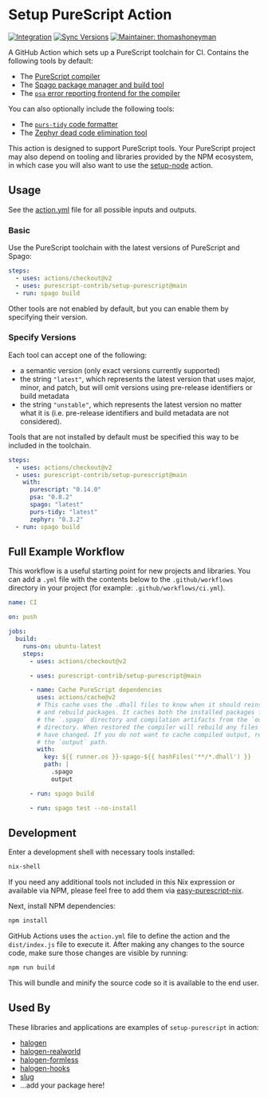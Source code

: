 # Setup PureScript Action

[![Integration](https://github.com/thomashoneyman/setup-purescript/workflows/Integration/badge.svg?branch=main)](https://github.com/thomashoneyman/setup-purescript/actions?query=workflow%3AIntegration+branch%3Amain)
[![Sync Versions](https://github.com/thomashoneyman/setup-purescript/workflows/Sync%20Versions/badge.svg?branch=main)](https://github.com/thomashoneyman/setup-purescript/actions?query=workflow%3A"Sync+Versions"+branch%3Amain)
[![Maintainer: thomashoneyman](https://img.shields.io/badge/maintainer-thomashoneyman-teal.svg)](http://github.com/thomashoneyman)

A GitHub Action which sets up a PureScript toolchain for CI. Contains the following tools by default:

- The [PureScript compiler](https://github.com/purescript/purescript)
- The [Spago package manager and build tool](https://github.com/purescript/spago)
- The [`psa` error reporting frontend for the compiler](https://github.com/natefaubion/purescript-psa)

You can also optionally include the following tools:

- The [`purs-tidy` code formatter](https://github.com/natefaubion/purs-tidy)
- The [Zephyr dead code elimination tool](https://github.com/coot/zephyr)

This action is designed to support PureScript tools. Your PureScript project may also depend on tooling and libraries provided by the NPM ecosystem, in which case you will also want to use the [setup-node](https://github.com/actions/setup-node) action.

## Usage

See the [action.yml](action.yml) file for all possible inputs and outputs.

### Basic

Use the PureScript toolchain with the latest versions of PureScript and Spago:

```yaml
steps:
  - uses: actions/checkout@v2
  - uses: purescript-contrib/setup-purescript@main
  - run: spago build
```

Other tools are not enabled by default, but you can enable them by specifying their version.

### Specify Versions

Each tool can accept one of the following:
- a semantic version (only exact versions currently supported)
- the string `"latest"`, which represents the latest version that uses major, minor, and patch, but will omit versions using pre-release identifiers or build metadata
- the string `"unstable"`, which represents the latest version no matter what it is (i.e. pre-release identifiers and build metadata are not considered).

Tools that are not installed by default must be specified this way to be included in the toolchain.

```yaml
steps:
  - uses: actions/checkout@v2
  - uses: purescript-contrib/setup-purescript@main
    with:
      purescript: "0.14.0"
      psa: "0.8.2"
      spago: "latest"
      purs-tidy: "latest"
      zephyr: "0.3.2"
  - run: spago build
```

## Full Example Workflow

This workflow is a useful starting point for new projects and libraries. You can add a `.yml` file with the contents below to the `.github/workflows` directory in your project (for example: `.github/workflows/ci.yml`).

```yml
name: CI

on: push

jobs:
  build:
    runs-on: ubuntu-latest
    steps:
      - uses: actions/checkout@v2

      - uses: purescript-contrib/setup-purescript@main

      - name: Cache PureScript dependencies
        uses: actions/cache@v2
        # This cache uses the .dhall files to know when it should reinstall
        # and rebuild packages. It caches both the installed packages from
        # the `.spago` directory and compilation artifacts from the `output`
        # directory. When restored the compiler will rebuild any files that
        # have changed. If you do not want to cache compiled output, remove
        # the `output` path.
        with:
          key: ${{ runner.os }}-spago-${{ hashFiles('**/*.dhall') }}
          path: |
            .spago
            output

      - run: spago build

      - run: spago test --no-install
```

## Development

Enter a development shell with necessary tools installed:

```sh
nix-shell
```

If you need any additional tools not included in this Nix expression or available via NPM, please feel free to add them via [easy-purescript-nix](https://github.com/justinwoo/easy-purescript-nix).

Next, install NPM dependencies:

```sh
npm install
```

GitHub Actions uses the `action.yml` file to define the action and the `dist/index.js` file to execute it. After making any changes to the source code, make sure those changes are visible by running:

```sh
npm run build
```

This will bundle and minify the source code so it is available to the end user.

## Used By

These libraries and applications are examples of `setup-purescript` in action:

- [halogen](https://github.com/purescript-halogen/purescript-halogen/blob/master/.github/workflows/ci.yml)
- [halogen-realworld](https://github.com/thomashoneyman/purescript-halogen-realworld/blob/main/.github/workflows/ci.yml)
- [halogen-formless](https://github.com/thomashoneyman/purescript-halogen-formless/blob/main/.github/workflows/ci.yml)
- [halogen-hooks](https://github.com/thomashoneyman/purescript-halogen-hooks/blob/main/.github/workflows/ci.yml)
- [slug](https://github.com/thomashoneyman/purescript-slug/blob/main/.github/workflows/ci.yml)
- ...add your package here!
